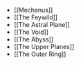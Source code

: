 - [[Mechanus]]
- [[The Feywild]]
- [[The Astral Plane]]
- [[The Void]]
- [[The Abyss]]
- [[The Upper Planes]]
- [[The Outer Ring]]